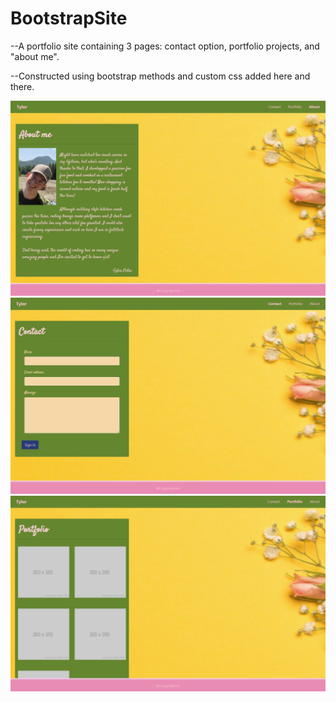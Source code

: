# BootstrapSite

--A portfolio site containing 3 pages: contact option, portfolio projects, and "about me".

--Constructed using bootstrap methods and custom css added here and there.

![Aboutme](Assets/AboutmeSS.PNG?raw=true)
![Contact](Assets/ContactSS.PNG?raw=true)
![Portfolio](Assets/PortfolioSS.PNG?raw=true)
